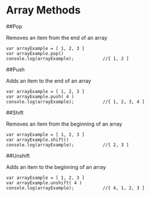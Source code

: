 Array Methods
=============

##Pop
  
  Removes an item from the end of an array

  ```
  var arrayExample = [ 1, 2, 3 ]
  var arrayExample.pop()
  console.log(arrayExample);           //[ 1, 2 ]
  ```


##Push
  
  Adds an item to the end of an array
 
  ```
  var arrayExample = [ 1, 2, 3 ]
  var arrayExample.push( 4 )
  console.log(arrayExample);           //[ 1, 2, 3, 4 ]
  ```

##Shift

   Removes an item from the beginning of an array

  ```
  var arrayExample = [ 1, 2, 3 ]
  var arrayExample.shift()
  console.log(arrayExample);           //[ 2, 3 ]
  ```

##Unshift

   Adds an item to the beginning of an array

  ```
  var arrayExample = [ 1, 2, 3 ]
  var arrayExample.unshift( 4 )
  console.log(arrayExample);           //[ 4, 1, 2, 3 ]
  ```
  

